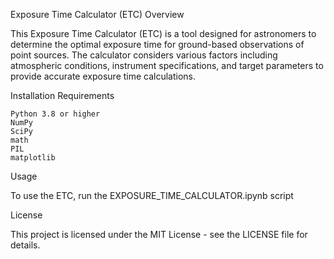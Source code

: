 Exposure Time Calculator (ETC)
Overview

This Exposure Time Calculator (ETC) is a tool designed for astronomers to determine the optimal exposure time for ground-based observations of point sources. The calculator considers various factors including atmospheric conditions, instrument specifications, and target parameters to provide accurate exposure time calculations.

Installation Requirements

    Python 3.8 or higher
    NumPy
    SciPy
    math
    PIL
    matplotlib


Usage

To use the ETC, run the EXPOSURE_TIME_CALCULATOR.ipynb script


License

This project is licensed under the MIT License - see the LICENSE file for details.


